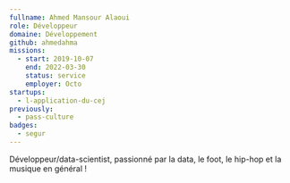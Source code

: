 ```yaml
---
fullname: Ahmed Mansour Alaoui
role: Développeur
domaine: Développement
github: ahmedahma
missions:
  - start: 2019-10-07
    end: 2022-03-30
    status: service
    employer: Octo 
startups:
  - l-application-du-cej
previously:
  - pass-culture
badges:
  - segur
---
```


Développeur/data-scientist, passionné par la data, le foot, le hip-hop et la musique en général ! 

